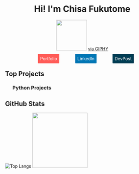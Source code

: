 <!-- CSS styling -->
<style>

  .social-media-links {
    display: inline;
    margin: 5%;
    padding: 1.5%;
    border-radius: 5%;
  }

  .social-media-links a {
    color: white;
    text-decoration: none;
  }

  ul {
    list-style-type: none;
  }
</style>
<!-- End CSS styling -->

<!-- Header -->
<div id="header" align="center">
<h1>Hi! I'm Chisa Fukutome</h1><img src="https://media.giphy.com/media/Wj7lNjMNDxSmc/giphy.gif" width="100" height="auto">
<a align="center" href="https://giphy.com/gifs/dog-miss-Wj7lNjMNDxSmc">via GIPHY</a>
</div>

<!-- Social Media Information -->
<div id="social-media">
<ul style="margin-top: 3%; text-align: center; ">
<li href="#" class="social-media-links" style="background-color: #ff5c58"><a >Portfolio</a></li>
<li href="https://www.linkedin.com/in/chisafukutome/" class="social-media-links" style="background-color: #0077b5;"><a >LinkedIn</a></li>
<li href="https://devpost.com/chisafukutome" class="social-media-links" style="background-color: #003E54"><a>DevPost</a></li>
</ul>
</div>

<!-- TODO: Add GitHub projects into READ.ME -->
<!-- Top Projects -->
<div id="projects">
<h2>Top Projects</h2>
<ul class="pyton-list">
<h3>Python Projects</h3>
<li></li>
</ul>
<ul class="java-list"></ul>
</div>

<!-- GitHub Stats -->
<h2>GitHub Stats</h2>

![Top Langs](https://github-readme-stats.vercel.app/api/top-langs/?username=chisafukutome&hide=javascript,css,scss,html&theme=tokyonight)
<img height="180em" src="https://github-readme-stats.vercel.app/api?username=chisafukutome&show_icons=true&hide_border=true&&count_private=true&include_all_commits=true" />
